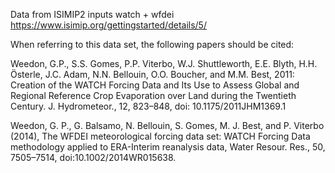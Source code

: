 Data from ISIMIP2 inputs watch + wfdei
https://www.isimip.org/gettingstarted/details/5/

When referring to this data set, the following papers should be cited:

Weedon, G.P., S.S. Gomes, P.P. Viterbo, W.J. Shuttleworth, E.E. Blyth, H.H. Österle, J.C. Adam, N.N. Bellouin, O.O. Boucher, and M.M. Best, 2011: Creation of the WATCH Forcing Data and Its Use to Assess Global and Regional Reference Crop Evaporation over Land during the Twentieth Century. J. Hydrometeor., 12, 823–848, doi: 10.1175/2011JHM1369.1


Weedon, G. P., G. Balsamo, N. Bellouin, S. Gomes, M. J. Best, and P. Viterbo (2014), The WFDEI meteorological forcing data set: WATCH Forcing Data methodology applied to ERA-Interim reanalysis data, Water Resour. Res., 50, 7505–7514, doi:10.1002/2014WR015638.

